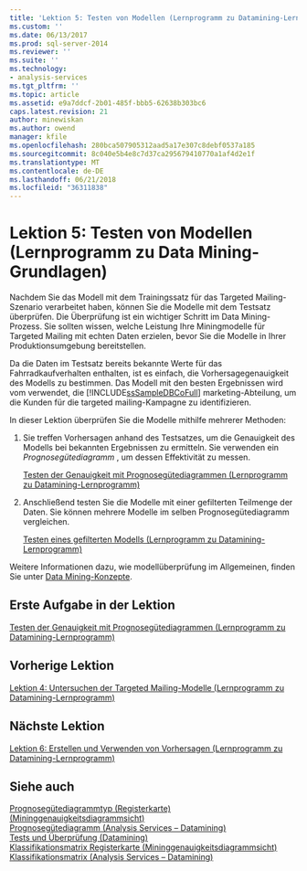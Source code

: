 ```yaml
---
title: 'Lektion 5: Testen von Modellen (Lernprogramm zu Datamining-Lernprogramm) | Microsoft Docs'
ms.custom: ''
ms.date: 06/13/2017
ms.prod: sql-server-2014
ms.reviewer: ''
ms.suite: ''
ms.technology:
- analysis-services
ms.tgt_pltfrm: ''
ms.topic: article
ms.assetid: e9a7ddcf-2b01-485f-bbb5-62638b303bc6
caps.latest.revision: 21
author: minewiskan
ms.author: owend
manager: kfile
ms.openlocfilehash: 280bca507905312aad5a17e307c8debf0537a185
ms.sourcegitcommit: 8c040e5b4e8c7d37ca295679410770a1af4d2e1f
ms.translationtype: MT
ms.contentlocale: de-DE
ms.lasthandoff: 06/21/2018
ms.locfileid: "36311838"
---
```

# <a name="lesson-5-testing-models-basic-data-mining-tutorial"></a>Lektion 5: Testen von Modellen (Lernprogramm zu Data Mining-Grundlagen)
  Nachdem Sie das Modell mit dem Trainingssatz für das Targeted Mailing-Szenario verarbeitet haben, können Sie die Modelle mit dem Testsatz überprüfen. Die Überprüfung ist ein wichtiger Schritt im Data Mining-Prozess. Sie sollten wissen, welche Leistung Ihre Miningmodelle für Targeted Mailing mit echten Daten erzielen, bevor Sie die Modelle in Ihrer Produktionsumgebung bereitstellen.  
  
 Da die Daten im Testsatz bereits bekannte Werte für das Fahrradkaufverhalten enthalten, ist es einfach, die Vorhersagegenauigkeit des Modells zu bestimmen. Das Modell mit den besten Ergebnissen wird vom verwendet, die [!INCLUDE[ssSampleDBCoFull](../includes/sssampledbcofull-md.md)] marketing-Abteilung, um die Kunden für die targeted mailing-Kampagne zu identifizieren.  
  
 In dieser Lektion überprüfen Sie die Modelle mithilfe mehrerer Methoden:  
  
1.  Sie treffen Vorhersagen anhand des Testsatzes, um die Genauigkeit des Modells bei bekannten Ergebnissen zu ermitteln. Sie verwenden ein *Prognosegütediagramm* , um dessen Effektivität zu messen.  
  
     [Testen der Genauigkeit mit Prognosegütediagrammen &#40;Lernprogramm zu Datamining-Lernprogramm&#41;](../../2014/tutorials/testing-accuracy-with-lift-charts-basic-data-mining-tutorial.md)  
  
2.  Anschließend testen Sie die Modelle mit einer gefilterten Teilmenge der Daten. Sie können mehrere Modelle im selben Prognosegütediagramm vergleichen.  
  
     [Testen eines gefilterten Modells &#40;Lernprogramm zu Datamining-Lernprogramm&#41;](../../2014/tutorials/testing-a-filtered-model-basic-data-mining-tutorial.md)  
  
 Weitere Informationen dazu, wie modellüberprüfung im Allgemeinen, finden Sie unter [Data Mining-Konzepte](../../2014/analysis-services/data-mining/data-mining-concepts.md).  
  
## <a name="first-task-in-lesson"></a>Erste Aufgabe in der Lektion  
 [Testen der Genauigkeit mit Prognosegütediagrammen &#40;Lernprogramm zu Datamining-Lernprogramm&#41;](../../2014/tutorials/testing-accuracy-with-lift-charts-basic-data-mining-tutorial.md)  
  
## <a name="previous-lesson"></a>Vorherige Lektion  
 [Lektion 4: Untersuchen der Targeted Mailing-Modelle &#40;Lernprogramm zu Datamining-Lernprogramm&#41;](../../2014/tutorials/lesson-4-exploring-the-targeted-mailing-models-basic-data-mining-tutorial.md)  
  
## <a name="next-lesson"></a>Nächste Lektion  
 [Lektion 6: Erstellen und Verwenden von Vorhersagen &#40;Lernprogramm zu Datamining-Lernprogramm&#41;](../../2014/tutorials/lesson-6-creating-and-working-with-predictions-basic-data-mining-tutorial.md)  
  
## <a name="see-also"></a>Siehe auch  
 [Prognosegütediagrammtyp (Registerkarte) &#40;Mininggenauigkeitsdiagrammsicht&#41;](../../2014/analysis-services/lift-chart-tab-mining-accuracy-chart-view.md)   
 [Prognosegütediagramm &#40;Analysis Services – Datamining&#41;](../../2014/analysis-services/data-mining/lift-chart-analysis-services-data-mining.md)   
 [Tests und Überprüfung &#40;Datamining&#41;](../../2014/analysis-services/data-mining/testing-and-validation-data-mining.md)   
 [Klassifikationsmatrix Registerkarte &#40;Mininggenauigkeitsdiagrammsicht&#41;](../../2014/analysis-services/classification-matrix-tab-mining-accuracy-chart-view.md)   
 [Klassifikationsmatrix &#40;Analysis Services – Datamining&#41;](../../2014/analysis-services/data-mining/classification-matrix-analysis-services-data-mining.md)  
  
  